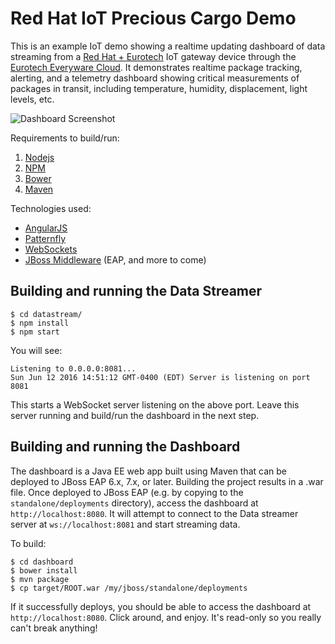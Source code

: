 Red Hat IoT Precious Cargo Demo
================================
This is an example IoT demo showing a realtime updating dashboard of data streaming from a [Red Hat + Eurotech](https://www.redhat.com/en/about/press-releases/eurotech-and-red-hat-collaborate-power-more-secure-and-scalable-internet-things-implementations) IoT gateway device through the [Eurotech Everyware Cloud](http://www.eurotech.com/en/products/software+services/everyware+device+cloud). It demonstrates realtime package tracking, alerting, and a telemetry dashboard showing critical measurements of packages in transit, including temperature, humidity, displacement, light levels, etc.

![Dashboard Screenshot](/../screenshots/screenshots/iot-dashboard.png?raw=true "Dashboard Screenshot")

Requirements to build/run:

1. [Nodejs](http://nodejs.org/)
1. [NPM](https://www.npmjs.com/)
1. [Bower](https://bower.io/)
1. [Maven](https://maven.apache.org/)

Technologies used:

- [AngularJS](http://angularjs.org)
- [Patternfly](http://patternfly.org)
- [WebSockets](https://en.wikipedia.org/wiki/WebSocket)
- [JBoss Middleware](https://www.redhat.com/en/technologies/jboss-middleware) (EAP, and more to come)

Building and running the Data Streamer
-----------------------------------------

	$ cd datastream/
	$ npm install
	$ npm start

You will see:

	Listening to 0.0.0.0:8081...
	Sun Jun 12 2016 14:51:12 GMT-0400 (EDT) Server is listening on port 8081

This starts a WebSocket server listening on the above port. Leave this server running and build/run the dashboard in the next step.

Building and running the Dashboard
-----------------------------------------
The dashboard is a Java EE web app built using Maven that can be deployed to JBoss EAP 6.x, 7.x, or later. Building the project results in a .war file. Once deployed to JBoss EAP (e.g. by copying to the `standalone/deployments` directory), access the dashboard at `http://localhost:8080`. It will attempt to connect to the Data streamer server at `ws://localhost:8081` and start streaming data.

To build:

	$ cd dashboard
	$ bower install
	$ mvn package
	$ cp target/ROOT.war /my/jboss/standalone/deployments

If it successfully deploys, you should be able to access the dashboard at `http://localhost:8080`. Click around, and enjoy. It's read-only so you really can't break anything!



